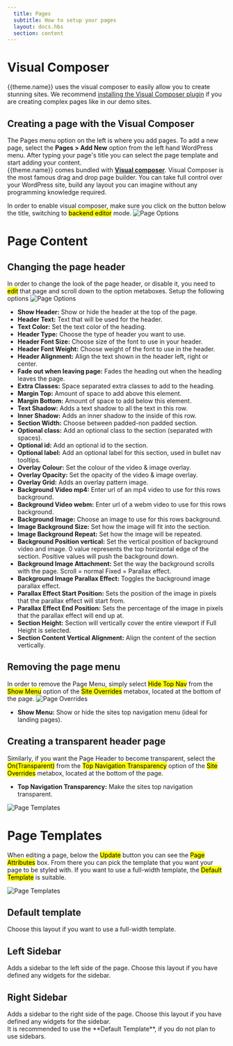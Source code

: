 ```yaml
---
  title: Pages
  subtitle: How to setup your pages
  layout: docs.hbs
  section: content
---
```


# Visual Composer
{{theme.name}} uses the visual composer to easily allow you to create stunning sites.  We recommend <a href="install.html#install-plugins-instructions">installing the Visual Composer plugin</a> if you are creating complex pages like in our demo sites.

## Creating a page with the Visual Composer
The Pages menu option on the left is where you add pages. To add a new page, select the **Pages > Add New** option from the left hand WordPress menu.
After typing your page's title you can select the page template and start adding your content.<br> 
{{theme.name}} comes bundled with **[Visual composer](http://demo.wpbakery.com/?theme=visual-composer)**. Visual Composer is the most famous drag and drop page builder. You can take full control over your WordPress site, build any layout you can imagine without any programming knowledge required.

In order to enable visual composer, make sure you click on the button below the title, switching to <mark>backend editor</mark> mode.
<img src="assets/images/content/pages.png" alt="Page Options">

# Page Content

## Changing the page header
In order to change the look of the page header, or disable it, you need to <mark>edit</mark> that page and scroll down to the option metaboxes. Setup the following options
<img src="assets/images/content/pages-metaboxes.png" alt="Page Options">

- **Show Header:** Show or hide the header at the top of the page.
- **Header Text:** Text that will be used for the header.
- **Text Color:** Set the text color of the heading.
- **Header Type:** Choose the type of header you want to use.
- **Header Font Size:** Choose size of the font to use in your header.
- **Header Font Weight:** Choose weight of the font to use in the header.
- **Header Alignment:** Align the text shown in the header left, right or center.
- **Fade out when leaving page:** Fades the heading out when the heading leaves the page.
- **Extra Classes:** Space separated extra classes to add to the heading.
- **Margin Top:** Amount of space to add above this element.
- **Margin Bottom:** Amount of space to add below this element.
- **Text Shadow:** Adds a text shadow to all the text in this row.
- **Inner Shadow:** Adds an inner shadow to the inside of this row.
- **Section Width:** Choose between padded-non padded section.
- **Optional class:** Add an optional class to the section (separated with spaces).
- **Optional id:** Add an optional id to the section.
- **Optional label:** Add an optional label for this section, used in bullet nav tooltips.
- **Overlay Colour:** Set the colour of the video & image overlay.
- **Overlay Opacity:** Set the opacity of the video & image overlay.
- **Overlay Grid:** Adds an overlay pattern image.
- **Background Video mp4:** Enter url of an mp4 video to use for this rows background.
- **Background Video webm:** Enter url of a webm video to use for this rows background.
- **Background Image:** Choose an image to use for this rows background.
- **Image Background Size:** Set how the image will fit into the section.
- **Image Background Repeat:** Set how the image will be repeated.
- **Background Position vertical:** Set the vertical position of background video and image. 0 value represents the top horizontal edge of the section. Positive values will push the background down.
- **Background Image Attachment:** Set the way the background scrolls with the page. Scroll = normal Fixed = Parallax effect.
- **Background Image Parallax Effect:** Toggles the background image parallax effect.
- **Parallax Effect Start Position:** Sets the position of the image in pixels that the parallax effect will start from.
- **Parallax Effect End Position:** Sets the percentage of the image in pixels that the parallax effect will end up at.
- **Section Height:** Section will vertically cover the entire viewport if Full Height is selected.
- **Section Content Vertical Alignment:** Align the content of the section vertically.

## Removing the page menu
In order to remove the Page Menu, simply select <mark>Hide Top Nav</mark> from the <mark>Show Menu</mark> option of the <mark>Site Overrides</mark> metabox, located at the bottom of the page.
<img src="assets/images/content/page-overrides.png" alt="Page Overrides">
- **Show Menu:** Show or hide the sites top navigation menu (ideal for landing pages).

## Creating a transparent header page
Similarly, if you want the Page Header to become transparent, select the <mark>On(Transparent)</mark> from the <mark>Top Navigation Transparency</mark> option of the <mark>Site Overrides</mark> metabox, located at the bottom of the page.

- **Top Navigation Transparency:** Make the sites top navigation transparent.

<img src="assets/images/content/transparent-menu.png" alt="Page Templates">

# Page Templates
When editing a page, below the <mark>Update</mark> button you can see the <mark>Page Attributes</mark> box. From there you can pick the template that you want your page to be styled with.  If you want to use a full-width template, the <mark>Default Template</mark> is suitable.
<div class="row">
    <div class="col-md-4">
        <img src="assets/images/content/page-template.png" alt="Page Templates">
    </div>
    <div class="col-md-8">
        <h2 style="padding-top:0px;"> Default template </h2>
        Choose this layout if you want to use a full-width template.
        <h2 style="padding-top:0px;"> Left Sidebar </h2>
        Adds a sidebar to the left side of the page. Choose this layout if you have defined any widgets for the sidebar.
        <h2 style="padding-top:0px;"> Right Sidebar </h2>
        Adds a sidebar to the right side of the page. Choose this layout if you have defined any widgets for the sidebar.
    </div>
</div>

<div class="alert alert-info">
    It is recommended to use the **Default Template**, if you do not plan to use sidebars.
 </div>
